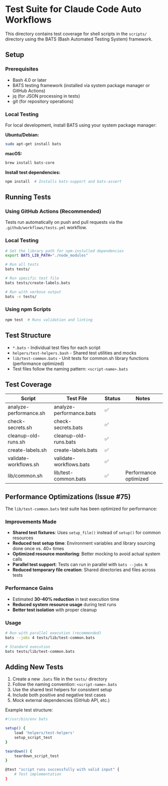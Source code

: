 # Test Suite for Claude Code Auto Workflows

This directory contains test coverage for shell scripts in the `scripts/` directory using the BATS (Bash Automated Testing System) framework.

## Setup

### Prerequisites
- Bash 4.0 or later
- BATS testing framework (installed via system package manager or GitHub Actions)
- jq (for JSON processing in tests)
- git (for repository operations)

### Local Testing

For local development, install BATS using your system package manager:

**Ubuntu/Debian:**
```bash
sudo apt-get install bats
```

**macOS:**
```bash
brew install bats-core
```

**Install test dependencies:**
```bash
npm install  # Installs bats-support and bats-assert
```

## Running Tests

### Using GitHub Actions (Recommended)
Tests run automatically on push and pull requests via the `.github/workflows/tests.yml` workflow.

### Local Testing
```bash
# Set the library path for npm-installed dependencies
export BATS_LIB_PATH="./node_modules"

# Run all tests
bats tests/

# Run specific test file
bats tests/create-labels.bats

# Run with verbose output  
bats -v tests/
```

### Using npm Scripts
```bash
npm test  # Runs validation and linting
```

## Test Structure

- `*.bats` - Individual test files for each script
- `helpers/test-helpers.bash` - Shared test utilities and mocks
- `lib/test-common.bats` - Unit tests for common.sh library functions (performance optimized)
- Test files follow the naming pattern: `<script-name>.bats`

## Test Coverage

| Script | Test File | Status | Notes |
|--------|-----------|--------|-------|
| analyze-performance.sh | analyze-performance.bats | ✅ | |
| check-secrets.sh | check-secrets.bats | ✅ | |
| cleanup-old-runs.sh | cleanup-old-runs.bats | ✅ | |
| create-labels.sh | create-labels.bats | ✅ | |
| validate-workflows.sh | validate-workflows.bats | ✅ | |
| lib/common.sh | lib/test-common.bats | ✅ | Performance optimized |

## Performance Optimizations (Issue #75)

The `lib/test-common.bats` test suite has been optimized for performance:

### Improvements Made
- **Shared test fixtures**: Uses `setup_file()` instead of `setup()` for common resources
- **Reduced test setup time**: Environment variables and library sourcing done once vs. 40+ times
- **Optimized resource monitoring**: Better mocking to avoid actual system calls
- **Parallel test support**: Tests can run in parallel with `bats --jobs N`
- **Reduced temporary file creation**: Shared directories and files across tests

### Performance Gains
- Estimated **30-40% reduction** in test execution time
- **Reduced system resource usage** during test runs
- **Better test isolation** with proper cleanup

### Usage
```bash
# Run with parallel execution (recommended)
bats --jobs 4 tests/lib/test-common.bats

# Standard execution
bats tests/lib/test-common.bats
```

## Adding New Tests

1. Create a new `.bats` file in the `tests/` directory
2. Follow the naming convention: `<script-name>.bats`
3. Use the shared test helpers for consistent setup
4. Include both positive and negative test cases
5. Mock external dependencies (GitHub API, etc.)

Example test structure:
```bash
#!/usr/bin/env bats

setup() {
    load 'helpers/test-helpers'
    setup_script_test
}

teardown() {
    teardown_script_test
}

@test "script runs successfully with valid input" {
    # Test implementation
}
```